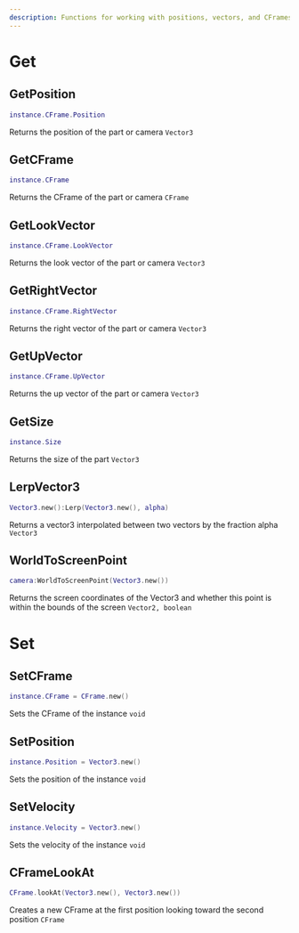 ```yaml
---
description: Functions for working with positions, vectors, and CFrames
---
```


# Get

## GetPosition
```lua
instance.CFrame.Position
```
Returns the position of the part or camera `Vector3`

## GetCFrame
```lua
instance.CFrame
```
Returns the CFrame of the part or camera `CFrame`

## GetLookVector
```lua
instance.CFrame.LookVector
```
Returns the look vector of the part or camera `Vector3`

## GetRightVector
```lua
instance.CFrame.RightVector
```
Returns the right vector of the part or camera `Vector3`

## GetUpVector
```lua
instance.CFrame.UpVector
```
Returns the up vector of the part or camera `Vector3`

## GetSize
```lua
instance.Size
```
Returns the size of the part `Vector3`

## LerpVector3
```lua
Vector3.new():Lerp(Vector3.new(), alpha)
```
Returns a vector3 interpolated between two vectors by the fraction alpha `Vector3`

## WorldToScreenPoint
```lua
camera:WorldToScreenPoint(Vector3.new())
```
Returns the screen coordinates of the Vector3 and whether this point is within the bounds of the screen `Vector2, boolean`

# Set

## SetCFrame
```lua
instance.CFrame = CFrame.new()
```
Sets the CFrame of the instance `void`

## SetPosition
```lua
instance.Position = Vector3.new()
```
Sets the position of the instance `void`

## SetVelocity
```lua
instance.Velocity = Vector3.new()
```
Sets the velocity of the instance `void`

## CFrameLookAt
```lua
CFrame.lookAt(Vector3.new(), Vector3.new())
```
Creates a new CFrame at the first position looking toward the second position `CFrame`